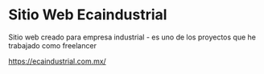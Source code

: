 # Sitio Web Ecaindustrial

Sitio web creado para empresa industrial -
es uno de los proyectos que he trabajado como freelancer


https://ecaindustrial.com.mx/

